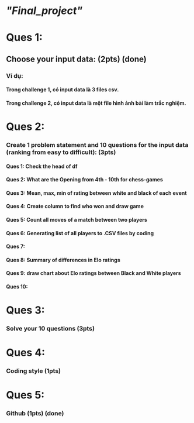 # _"Final_project"_

# **Ques 1:**
## Choose your input data: (2pts) (done)
### Ví dụ: 
####   Trong challenge 1, có input data là 3 files csv.
####   Trong challenge 2, có input data là một file hình ảnh bài làm trắc nghiệm.

# **Ques 2:**
### Create 1 problem statement and 10 questions for the input data (ranking from easy to difficult): (3pts)
####  Ques 1: Check the head of df
####  Ques 2: What are the Opening from 4th - 10th for chess-games
####  Ques 3: Mean, max, min of rating between white and black of each event
####  Ques 4: Create column to find who won and draw game
####  Ques 5: Count all moves of a match between two players
####  Ques 6: Generating list of all players to .CSV files by coding
####  Ques 7: 
####  Ques 8: Summary of differences in Elo ratings
####  Ques 9: draw chart about Elo ratings between Black and White players
####  Ques 10: 

# **Ques 3:**
### Solve your 10 questions (3pts)

# **Ques 4:**
### Coding style (1pts)

# **Ques 5:**
### Github (1pts) (done)